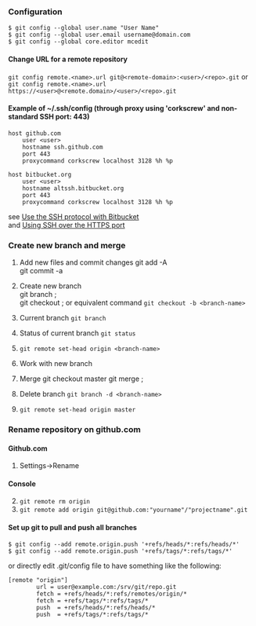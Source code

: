### Configuration
    $ git config --global user.name "User Name"  
    $ git config --global user.email username@domain.com  
    $ git config --global core.editor mcedit  

#### Change URL for a remote repository
`git config remote.<name>.url git@<remote-domain>:<user>/<repo>.git`
or
`git config remote.<name>.url https://<user>@<remote.domain>/<user>/<repo>.git`

#### Example of ~/.ssh/config (through proxy using 'corkscrew' and non-standard SSH port: 443)
    host github.com  
        user <user>  
        hostname ssh.github.com  
        port 443  
        proxycommand corkscrew localhost 3128 %h %p  
    
    host bitbucket.org  
        user <user>  
        hostname altssh.bitbucket.org  
        port 443  
        proxycommand corkscrew localhost 3128 %h %p  

see [Use the SSH protocol with Bitbucket](https://confluence.atlassian.com/display/BITBUCKET/Use+the+SSH+protocol+with+Bitbucket)  
and [Using SSH over the HTTPS port](https://help.github.com/articles/using-ssh-over-the-https-port)

### Create new branch and merge
1. Add new files and commit changes
    git add -A  
    git commit -a  

2. Create new branch  
    git branch <branch-name>;  
    git checkout <branch-name>;
or equivalent command `git checkout -b <branch-name>`
   
3. Current branch `git branch`  

4. Status of current branch `git status`

5. `git remote set-head origin <branch-name>`

6. Work with new branch

7. Merge 
    git checkout master
    git merge <branch-name>;

8. Delete branch `git branch -d <branch-name>`

9. `git remote set-head origin master`

### Rename repository on github.com

#### Github.com  
1. Settings->Rename

#### Console  
2. `git remote rm origin`  
3. `git remote add origin git@github.com:"yourname"/"projectname".git`  

#### Set up git to pull and push all branches
    $ git config --add remote.origin.push '+refs/heads/*:refs/heads/*'
    $ git config --add remote.origin.push '+refs/tags/*:refs/tags/*'
    
or directly edit .git/config file to have something like the following:

    [remote "origin"]
            url = user@example.com:/srv/git/repo.git
            fetch = +refs/heads/*:refs/remotes/origin/*
            fetch = +refs/tags/*:refs/tags/*
            push  = +refs/heads/*:refs/heads/*
            push  = +refs/tags/*:refs/tags/*
